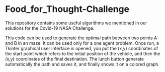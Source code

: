 # Food_for_Thought-Challenge
This repository contains some useful algorithms we mentioned in our solutions for the Covid-19 NASA Challenge.

This code can be used to generate the optimal path between two points A and B in an maze.
It can be used only for a one agent problem.
Once run, a Tkinter graphical user interface is opened, you put the (x,y) coordinates of the start point which refers to the initial position of the vehicle, and then the (x,y) coordinates of the final destination. The lunch button generate automatically the path and saves it, and finally shows it on a colored graph.  
